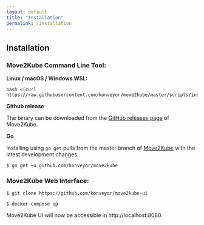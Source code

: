 ```yaml
---
layout: default
title: "Installation"
permalink: /installation
---
```



## Installation

### Move2Kube Command Line Tool:

**Linux / macOS / Windows WSL:**
```
bash <(curl https://raw.githubusercontent.com/konveyor/move2kube/master/scripts/install.sh)
```

**Github release**

The binary can be downloaded from the [GitHub releases page](https://github.com/konveyor/move2kube/releases) of Move2Kube.

**Go**

Installing using `go get` pulls from the master branch of [Move2Kube](https://github.com/konveyor/move2kube) with the latest development changes.
```
$ go get –u github.com/konveyor/move2kube
```

### Move2Kube Web Interface:
```
$ git clone https://github.com/konveyor/move2kube-ui
```
```
$ docker-compose up
```
Move2Kube UI will now be accessible in http://localhost:8080.
